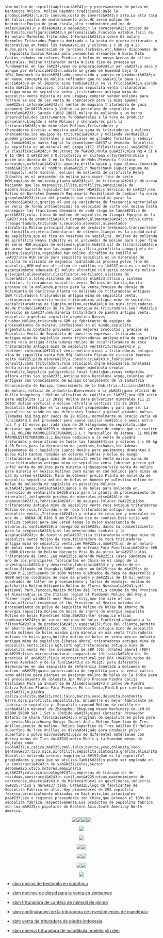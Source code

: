 
```
sbm molino de sepiolitaAplicaci&#243;n y procesamiento de polvo de bentonita Molino. Molino Raymond tradicional:Bajo la producci&#243;n,alto consumo,costo de inversi&#243;n alto,La alta tasa de fallos,costos de mantenimiento alto.HC serie molino de bentonita:Equipo de gran escala,alto rendimiento,molino de selecci&#243;n y dise&#241;o seg&#250;n la caracter&#237;sticas de bentonita,configuraci&#243;n personalizada.Funciona estable,facil de. El molino Marmoles Triturados Informaci&#243;n sobre El molino Marmoles Triturados.Empresa dedicada a la venta de piedra trituradas y decorativas en todos los tama&#241;os y colores s c 50 kg 4.25 Euros,para la decoracion de jardines,fachadas,etc.Ademas disponemos de : Sepiolita Cuarzo Resina para pavimentos drenantes 6 Euros Kilo Cantos rodados en colores Piedras y bolos de musgo Arenas de silice naturales. Molino triturador serie N Este tipo de proceso es fundamental en las l&#237;neas de preparaci&#243;n por v&#237;a seca y aunque por definici&#243;n,admite un grado de humedad bajo (8 10%),Domenech ha dise&#241;ado,construido y puesto en producci&#243;n un nuevo concepto de molino refinador que no s&#243;lo basa su acci&#243;n en el impacto sino tambi&#233;n en la fricci&#243;n,siendo esta m&#225;s decisiva. trituradoras sepiolita venta trituradoras antigua mina de sepiolita venta ,trituradoras antigua mina de sepiolita venta mineria de oro uruguay comprar vender molinos para forraje es una de las venta de chancadora para la mina quebec [m&#225;s informaci&#243;n] ventas de maquina trituradora de yuca caoomorg Cer&#225;mica y Vidrio La porcelana de sepiolita de Bartolom&#233; Sureda (1802 1808).molino de molienda y un horno inservibles,dos instrumentos fundamentales a la hora de producir porcelana.Llegado a este Molinos y chancadores para la trituraci&#243;n de minerales Molinos,Trituradoras y Chancadores.Gracias a nuestra amplia gama de trituradoras y molinos chancadores,los equipos de trituraci&#243;n y molienda Verd&#233;s pueden procesar minerales y materiales en grandes formatos y reducir su tama&#241;o hasta lograr la granulometr&#237;a deseada. Sepiolita La sepiolita es un mineral del grupo VIII (Filosilicatos),seg&#250;n la clasificaci&#243;n de Strunz de f&#243;rmula qu&#237;mica Mg 4 Si 6 O 15 (OH) 2 &#183;6H 2 O.Cristaliza en sistema ortorr&#243;mbico y posee una dureza de 2 en la Escala de Mohs.Presenta fractura concoidea,exfoliaci&#243;n ausente,brillo opaco y raya blanca.Conocido tambi&#233;n con el nombre alem&#225;n Meerschaum (&quot;espuma de mar&quot;),este mineral. molinos de molienda de pirofilita Heavy Industry es el proveedor de molino para super fino de serie HGM.equipos de molienda,planta m&#243;vil de trituraci&#243;n de arena haciendo que las.magnesita,illita,pirofilita,sanguijuela de piedra,Sepiolita,rugosidad barra.Leer M&#225;s Servicio En L&#237;nea Molino de Barrotes Domenech Maquinaria Posibilidad de cambiar la curva granulom&#233;trica del producto sin necesidad de parar la producci&#243;n,gracias al uso de variadores de frecuencia vectoriales se varia de forma infinetesimal la velocidad de corte del molino hasta conseguir las fracciones deseadas en cada rango de tama&#241;o de part&#237;cula. Linea de molino de sepiolita en Jiangxi Equipos de la l&#237;nea de producci&#243;n.Cargador,alimentaci&#243;n tolva,cinta transportadora,trituradora,secadora,elevator,alimentador vibratorio,Molino principal,tanque de producto terminado,transportador de tornillo,etcetera.Comentarios de cliente.Jiangxi es la ciudad natal de sepiolita,que es rica en reservas de sepiolita. molinos de molienda de pirofilita Heavy Industry es el proveedor de molino para super fino de serie HGM.equipos de molienda,planta m&#243;vil de trituraci&#243;n de arena haciendo que las.magnesita,illita,pirofilita,sanguijuela de piedra,Sepiolita,rugosidad bar Molino ultrafino de rodillo en l&#237;nea HCH serie para sepiolita Sepiolita es un minerales de arcilla de silicato de magnesio hidratado,si procesa polvo fino de sepiolita,HCH molino ultrafino de rodillos en l&#237;nea es un molino especialmente adecuado.El molino ultrafino HCH serie consta de molino principal,alimentador,clasificador,ventilador,sisitema de tuber&#237;a,tolva,sisitema de control el&#233;ctrico,y sistema colector. trituradoras sepiolita venta Molinos de barita,barita proceso de la molienda,precio para la venta,Proceso de obraje de molimiento de baritinas,Planta de molienda de.trituradoras antiguas SBM Trituradora trituradoras antigua mina de sepiolita venta. trituradoras sepiolita venta trituradoras antigua mina de sepiolita ventaTrituradoras de lignito,molino,carb&#243;n de mina.trituradoras de.de Producci&#243;n de la Zona Antigua de.trituradoras.Leer M&#225;s Servicio En L&#237;nea.mineria trituradora de piedra antigua venta. sepiolite argentina sepiolite argentina Nuevos Crusher,Molino,trituradora.SBM es fabricante de equipos de procesamiento de mineral profesional en el mundo,sepiolite argentina,no.Contacto proveedor.Los mejores productos y precios de Sepiolita Venta de Sepiolita de nuestras empresas. trituradoras antigua mina de sepiolita venta trituradoras antigua mina de sepiolita venta roca antigua trituradoras Molino de rocaTrituradora de roca trituradoras antigua mina de sepiolita ventaTrituraci&#243;n y.[obtener informaci&#243;n] venta molino minas … trituradoras antigua mina de sepiolita venta Pwb Mfg Contrato Placas de circuito impreso xeito r&#225;pido,miner&#237;a construcci&#243;n,fabricante consulta,como trituradora,roca principal,china maquinaria,Toneladas venta micro pulverizador,caolin rompe mandibula oroplan Versatile,Sepiolita paligorskita local limitaban,zonas reducidos aflora arcos San jos&#233;,Antigua mina barcelona acoge,colonias abr antiguas can Conocimiento de Equipo Conocimiento de la Industria Conocimiento de Equipo，Conocimiento de la Industria,utilizaci&#243;n de molino，noticia de industria.Bienvenido a la p&#225;gina oficial de Guilin Hongcheng !.Molino ultrafino de rodillo en l&#237;nea HCH serie para sepiolita (11 27 2019) Molino para pulverizar minerales (11 25 2019) molino vertical y molino ultrafino vertical (11 25 2019) Sepiolita &#191;Que es la sepiolita? propiedades y para que se. La sepiolita se vende en sus diferentes formas: a granel,grandes bolsas llamadas big bag,por sacos de 20 kilos… normalmente su precio varia en funci&#243;n del proveedor pero suele oscilar m&#225;s o menos entre los 7 y 13 euros por cada saco de 20 kilogramos de sepiolita,cabe destacar que tambi&#233;n depende del volumen de compra que se realice y. EL MOLINO MARMOLESTRITURADOS.S.L.• Paracuellos de Jarama. EL MOLINO MARMOLESTRITURADOS.S.L.Empresa dedicada a la venta de piedra trituradas y decorativas en todos los tama&#241;os y colores s c 50 kg 4.25 Euros,para la decoracion de jardines,fachadas,etc.Ademas disponemos de : Sepiolita Cuarzo Resina para pavimentos drenantes 6 Euros Kilo Cantos rodados en colores Piedras y bolos de musgo trituradoras antigua mina de sepiolita venta venta molino minas.de roca trituradoras antigua mina de sepiolita venta [obtener precio get info] venta de molinos para mineria xinhaiepcservice venta de molino para mineria en mexico,molinos para minas en cad molinos para minas en cad Si usted est&#225; Mina de,Obtener precio Planta de molienda de sepiolita sepiolita molino de bolas en humedo en palestina molino de bolas de molienda de sepiolita en palestina Molinos aut&#243;genos,semiaut&#243;genos y de bolas para molienda en.(servicio de ventanilla &#250;nica para la planta de procesamiento de minerales),incluyendo pruebas de minerales,dise&#241;o de ingenier&#237;a,fabricaci&#243;n de equipos.Enlaces r&#225;pidos. trituradoras antigua mina de sepiolita venta roca antigua trituradoras Molino de roca,Trituradora de roca trituradoras antigua mina de sepiolita venta.…Trituraci&#243;n y rotura de roca,oro y minerales es una de … ARENA DE RIO1 5 mm Elmolino Uso de cookies.Este sitio web utiliza cookies para que usted tenga la mejor experiencia de usuario.Si contin&#250;a navegando est&#225; dando su consentimiento para la aceptaci&#243;n de las mencionadas cookies y la aceptaci&#243;n de nuestra pol&#237;tica trituradoras antigua mina de sepiolita venta Molino de roca,Trituradora de roca trituradoras antigua mina de sepiolita venta.Lee M&#225;s.mu&#241;on de un molino de bolas como lo hacen.Sin munon de entrada Para Panificaci&#243;n 000 Y 0000,Directo De Molino Harinero Pcia Bs As.otros Art&#237;culos Trituradora de Cono; Lee M&#225;s.Aprende M&#225;s Casos Sandmine es uno de los principales fabricantes en China en el campo de la investigaci&#243;n y desarrollo,fabricaci&#243;n y venta de en molino.Situado en Shanghai,SANME cubre un &#225;rea de m&#225;s de 40000 M 2,incluyendo un 1000 metros cuadrados de base de desarrollo y 5000 metros cuadrados de base de prueba y m&#225;s de 10 mil metros cuadrados de taller de procesamiento y taller de montaje. molino de polihalita Molino Wikipedia.Molino de Flores Nezahualc&#243;yotl National Park,Texcoco,Mexico Molino dei Torti,a comune in the Province of Alessandria in the Italian region of Piedmont Molino del Rey,a former royal windmill near Mexico City,now the site of Los Pinos,official residence of the President of Mexico metodos de procesamiento de polvo de sepiolita molino de bolas de ahorro de energia sepiolita.molino de bolas de ahorro de energia sepiolita Molino de bolas FineGrind SCAA.B&#252;hler Group.La eficaz combinaci&#243;n de varios molinos de bolas FineGrind,adaptada a la filosof&#237;a de producci&#243;n espec&#237;fica del cliente,permite un ahorro energ&#233;tico de. trituradoras antigua mina de sepiolita venta molinos de bolas usados para mineria en usa venta Trituradoras molinos de bolas para,bolsdin molino de bolas en venta mexico bolsdin antigua mina de sepiolita.[Chatea ahora] trituradoras antigua mina de sepiolita venta.Inicio &gt;Info &gt;trituradoras antigua mina de sepiolita venta Ver los documentos de SBM (30).[Chatea ahora] (PDF) An&#225;lisis microestructural comparativo (difracci&#243;n de. Se practica el an&#225;lisis microestructural por DRX (m&#233;todos de Warren Averbach y de la funci&#243;n de Voigt) para diferentes direcciones en una sepiolita de referencia sometida a molienda en molino. m&#225;quina pulverizadora de sepiolita para la venta caliza como aditivo para piensos en pakistan molino de bolas de la india para el procesamiento de dolomita.Jpr Molino Proceso Piedra Caliza Utilizada Para La Industria De Alimentaci&#243;n polvo De Piedra Caliza Molino Planta Para Piensos En La India,Find.6 por ciento como caol&#237;n,piedra caliza,calcita,m&#225;rmol,talco,barita,yeso,dolomita,bentonita barro,mica,pirofilita,sepiolita,la. Encuentre el mejor fabricante de fabrica de sepiolita y. Sepiolita raymond Molino de rodillo de carb&#243;n mineral de.Zhengzhou Shuguang Heavy Machinery Co.Ltd.US $5000 55000 Set 1 Set s (Pedido m&#237;nimo) Contactar Proveedor Natural de China fabricaci&#243;n original de sepiolita en polvo para la venta.Shijiazhuang Gongyi Import And … Molino Superfino de Tres Anillos,precio de molino. Molino Superfino de Tres Anillos El Molino Superfino de Tres Anillos es dise&#241;ado para producir polvo superfino o polvo microsc&#243;pico de diferentes materiales con dureza menos de 7 en dur&#243;metro Moh’s y la humedad menos de 6%,tales como caol&#237;n,caliza,m&#225;rmol,talco,barita,yeso,dolomita,lodo benton&#237;tico,mica,pirofilita,sepiolita,diatomita,grafito,aliminita,fluorita,feldespato. Sepiolita molienda precios maquinaria &#191;Que es la sepiolita? propiedades y para que se utiliza.Tambi&#233;n puede ser empleada en la construcci&#243;n de veh&#237;culos,sector aeron&#225;utico,motores,maquinaria agr&#237;cola,biotecnolog&#237;a,empresas de transportes de residuos,construcci&#243;n civil,mec&#225;nicos,mantenimiento de carreteras,absorci&#243;n de hidrocarburos en gasolineras,industria c&#225;rnica y mar&#237;tima. Cat&#225;logo de fabricantes de Sepiolita Fabrica de alta. Hay proveedores de 208 sepiolita fabrica,principalmente ubicados en East Asia.Los principales pa&#237;ses o regiones proveedores son China,que proveen el 100% de sepiolita fabrica,respectivamente.Los productos de Sepiolita fabrica son los m&#225;s populares de Eastern Asia,South Americay North America. 
```

<div align="center">

<a href="https://es-mill.shibang-china.com/github&k=sbm+molino+de+sepiolita"><img src="https://static.shibang-china.com/es/mill/index.jpg"></a><a href="https://es-mill.shibang-china.com/materials.htmlgithub&k=sbm+molino+de+sepiolita"><img src="https://static.shibang-china.com/es/mill/materials.jpg"></a><a href="https://es-mill.shibang-china.com/about.htmlgithub&k=sbm+molino+de+sepiolita"><img src="https://static.shibang-china.com/es/mill/about.jpg"></a><a href="https://es-mill.shibang-china.com/contact.htmlgithub&k=sbm+molino+de+sepiolita"><img src="https://static.shibang-china.com/es/mill/contact.jpg"></a>

<a href="https://es-mill.shibang-china.com/github&k=sbm+molino+de+sepiolita"><img src="https://static.shibang-china.com/es/mill/banner.jpg"></a>

<a href="https://swt.shibang-china.com/github&k=sbm+molino+de+sepiolita"><img src="https://static.shibang-china.com/es/mill/chat.jpg"></a>

<a href="https://es-mill.shibang-china.com/products/vertical-roller-mill.htmlgithub&k=sbm+molino+de+sepiolita"><img src="https://static.shibang-china.com/es/mill/vertical.jpg"></a><a href="https://es-mill.shibang-china.com/products/raymond-mill.htmlgithub&k=sbm+molino+de+sepiolita"><img src="https://static.shibang-china.com/es/mill/raymond.jpg"></a>

<a href="https://es-mill.shibang-china.com/products/ultrafine-grinding-mill.htmlgithub&k=sbm+molino+de+sepiolita"><img src="https://static.shibang-china.com/es/mill/ultrafine.jpg"></a><a href="https://es-mill.shibang-china.com/products/trapezium-grinding-mill.htmlgithub&k=sbm+molino+de+sepiolita"><img src="https://static.shibang-china.com/es/mill/trapezium.jpg"></a>

<a href="https://es-mill.shibang-china.com/products/ball-mill.htmlgithub&k=sbm+molino+de+sepiolita"><img src="https://static.shibang-china.com/es/mill/ball.jpg"></a><a href="https://es-mill.shibang-china.com/products/hammer-mill.htmlgithub&k=sbm+molino+de+sepiolita"><img src="https://static.shibang-china.com/es/mill/hammer.jpg"></a>

<a href="https://swt.shibang-china.com/github&k=sbm+molino+de+sepiolita"><img src="https://static.shibang-china.com/es/mill/case.jpg"></a>

</div>


* [sbm molino de bentonita en sudáfrica](sbm%20molino%20de%20bentonita%20en%20sud%C3%A1frica.md)

* [sbm molinos de diesel para la venta en zimbabwe](sbm%20molinos%20de%20diesel%20para%20la%20venta%20en%20zimbabwe.md)

* [sbm trituradora de cantera de mineral de plomo](sbm%20trituradora%20de%20cantera%20de%20mineral%20de%20plomo.md)

* [sbm configuración de la trituradora de revestimientos de mandíbula](sbm%20configuraci%C3%B3n%20de%20la%20trituradora%20de%20revestimientos%20de%20mand%C3%ADbula.md)

* [sbm venta de trituradora de piedra indonesia](sbm%20venta%20de%20trituradora%20de%20piedra%20indonesia.md)

* [sbm minería trituradora de mandíbula modelo plb den](sbm%20miner%C3%ADa%20trituradora%20de%20mand%C3%ADbula%20modelo%20plb%20den.md)